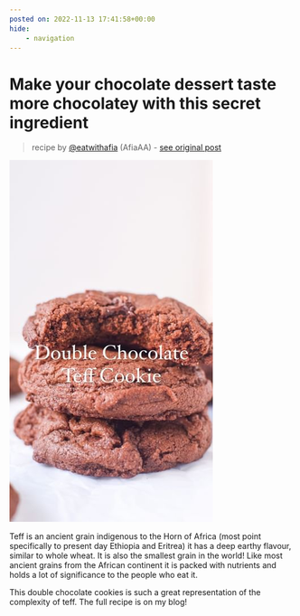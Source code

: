 ```yaml
---
posted on: 2022-11-13 17:41:58+00:00
hide:
    - navigation
---
```


# Make your chocolate dessert taste more chocolatey with this secret ingredient 

> recipe by [@eatwithafia](https://www.instagram.com/eatwithafia/) 
(AfiaAA) - [see original post](https://instagram.com/p/Ck6ORfGJklB)

![](../img/eatwithafia_13-11-2022_1711.png)

  
Teff is an ancient grain indigenous to the Horn of Africa (most point specifically to present day Ethiopia and Eritrea) it has a deep earthy flavour, similar to whole wheat. It is also the smallest grain in the world! Like most ancient grains from the African continent it is packed with nutrients and holds a lot of significance to the people who eat it.  
  
This double chocolate cookies is such a great representation of the complexity of teff. The full recipe is on my blog!   